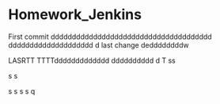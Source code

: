 # Homework_Jenkins
First commit
dddddddddddddddddddddddddddddddddddddd
dddddddddddddddddddd
d
last change
deddddddddw

LASRTT TTTTddddddddddddd
dddddddddd
d
T
ss

s
s

s
s
s
s
q
